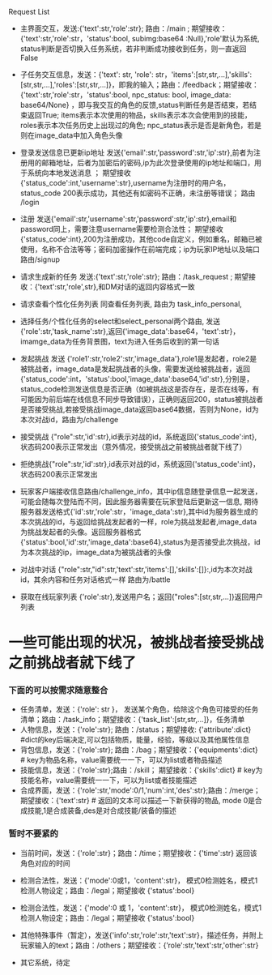 Request List

- 主界面交互，发送:{'text':str,'role':str}; 路由：/main ; 期望接收：{'text':str,'role':str，'status':bool, subimg:base64 :Null},'role'默认为系统, status判断是否切换入任务系统，若非判断成功接收到任务，则一直返回False
- 子任务交互信息，发送：{'text': str, 'role': str，'items':[str,str,...],'skills':[str,str,...],'roles':[str,str,...]}，即我的输入；路由：/feedback；期望接收：{'text':str,'role':str，'status':bool, npc_status: bool, image_data: base64/None} ，即与我交互的角色的反馈,status判断任务是否结束，若结束返回True; items表示本次使用的物品，skills表示本次会使用到的技能，roles表示本次任务历史上出现过的角色; npc_status表示是否是新角色，若是则在image_data中加入角色头像

- 登录发送信息已更新ip地址 发送{'email':str,'password':str,'ip':str},前者为注册用的邮箱地址，后者为加密后的密码,ip为此次登录使用的ip地址和端口，用于系统向本地发送消息 ； 期望接收{'status_code':int,'username':str},username为注册时的用户名，status_code 200表示成功，其他还有如密码不正确，未注册等错误； 路由 /login

- 注册 发送{'email':str,'username':str,'password':str,'ip':str},email和password同上，需要注意username需要检测合法性； 期望接收 {'status_code':int},200为注册成功，其他code自定义，例如重名，邮箱已被使用，名称不合法等等；密码加密操作在前端完成；ip为玩家IP地址以及端口 路由/signup

- 请求生成新的任务 发送:{'text':str,'role':str}; 路由：/task_request ; 期望接收：{'text':str,'role',str},和DM对话的返回内容格式一致
- 请求查看个性化任务列表 同查看任务列表, 路由为 task_info_personal,
- 选择任务/个性化任务的select和select_personal两个路由, 发送{'role':str,'task_name':str},返回{'image_data':base64，'text':str}，imamge_data为任务背景图，text为进入任务后收到的第一句话

- 发起挑战 发送 {'role1':str,'role2':str,'image_data'},role1是发起者，role2是被挑战者，image_data是发起挑战者的头像，需要发送给被挑战者，返回{'status_code':int，'status':bool,'image_data':base64,'id':str},分别是，status_code检测发送信息是否正确（如被挑战这是否存在，是否在线等，有可能因为前后端在线信息不同步导致错误），正确则返回200，status被挑战者是否接受挑战,若接受挑战image_data返回base64数据，否则为None，id为本次对战id，路由为/challenge
- 接受挑战 {"role":str,'id':str},id表示对战的id，系统返回{'status_code':int},状态码200表示正常发出（意外情况，接受挑战之前被挑战者就下线了）
- 拒绝挑战{"role":str,'id':str},id表示对战的id，系统返回{'status_code':int}，状态码200表示正常发出
- 玩家客户端接收信息路由/challenge_info，其中ip信息随登录信息一起发送，可能会随每次登陆而不同，因此服务器需要在玩家登陆后更新这一信息, 期待服务器发送格式{'id':str,'role':str，'image_data':str},其中id为服务器生成的本次挑战的id，与返回给挑战发起者的一样，role为挑战发起者,image_data为挑战发起者的头像。返回服务器格式{'status':bool,'id':str,'image_data':base64},status为是否接受此次挑战，id为本次挑战的ip，image_data为被挑战者的头像
- 对战中对话 {"role":str,"id":str,'text':str,'items':[],'skills':[]}:,id为本次对战id，其余内容和任务对话格式一样 路由为/battle
- 获取在线玩家列表 {'role':str},发送用户名；返回{"roles":[str,str,...]}返回用户列表

# 一些可能出现的状况，被挑战者接受挑战之前挑战者就下线了

### 下面的可以按需求随意整合
- 任务清单，发送：{'role': str }， 发送某个角色，给除这个角色可接受的任务清单；路由：/task_info；期望接收：{'task_list':[str,str,...]}，任务清单
- 人物信息，发送：{'role':str}; 路由：/status；期望接收: {'attribute':dict} #dict的key后端决定,可以包括物质，能量，经验，等级以及其他属性信息
- 背包信息，发送：{'role':str}; 路由：/bag；期望接收：{'equipments':dict} # key为物品名称，value需要统一一下，可以为list或者物品描述
- 技能信息，发送：{'role':str};路由：/skill； 期望接收：{'skills':dict} # key为技能名称，value需要统一一下，可以为list或者技能描述
- 合成界面，发送：{'role':str,'mode':0/1,'num':int,'des':str};路由：/merge； 期望接收：{'text':str} # 返回的文本可以描述一下新获得的物品, mode 0是合成技能,1是合成装备,des是对合成技能/装备的描述
<!-- -  -->
<!-- - 接受某任务，发送：{'text':str, 'role':str}；路由：/accept；期望接收：{'status':bool,''} -->
### 暂时不要紧的
- 当前时间，发送：{'role':str}；路由：/time；期望接收：{'time':str} 返回该角色对应的时间

- 检测合法性，发送：{'mode':0或1，'content':str}， 模式0检测姓名，模式1检测人物设定；路由：/legal；期望接收 {'status':bool}
<!-- - 可以改为init接口 -->
- 检测合法性，发送：{'mode':0 或 1，'content':str}， 模式0检测姓名，模式1检测人物设定；路由：/legal；期望接收 {'status':bool}

- 其他特殊事件（暂定），发送{'info':str,'role':str,'text':str}，描述任务，并附上玩家输入的text；路由：/others；期望接收：{’role':str,'text':str,'other':str}
- 其它系统，待定